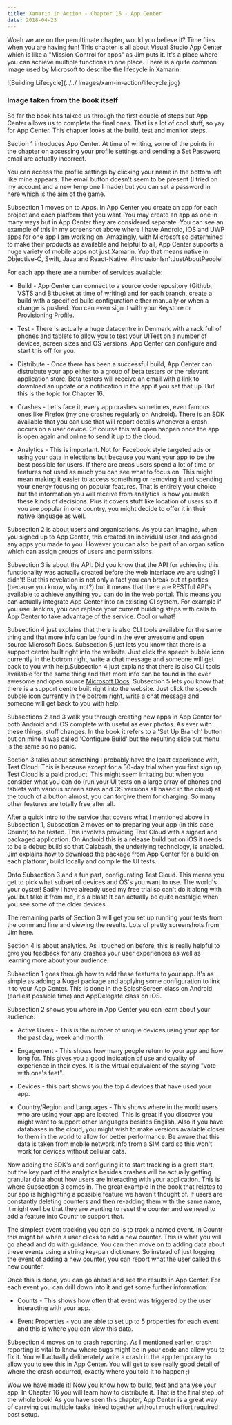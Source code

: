 ```yaml
--- 
title: Xamarin in Action - Chapter 15 - App Center
date: 2018-04-23
---
```


Woah we are on the penultimate chapter, would you believe it? Time flies when you are having fun! This chapter is all about Visual Studio App Center which is like a "Mission Control for apps" as Jim puts it. It's a place where you can achieve multiple functions in one place. There is a quite common image used by Microsoft to describe the lifecycle in Xamarin:


![Building Lifecycle](../../ Images/xam-in-action/lifecycle.jpg)
### Image taken from the book itself

So far the book has talked us through the first couple of steps but App Center allows us to complete the final ones. That is a lot of cool stuff, so yay for App Center. This chapter looks at the build, test and monitor steps.

Section 1 introduces App Center. At time of writing, some of the points in the chapter on accessing your profile settings and sending a Set Password email are actually incorrect. 

You can access the profile settings by clicking your name in the bottom left like mine appears. The email button doesn't seem to be present (I tried on my account and a new temp one I made) but you can set a password in here which is the aim of the game.

Subsection 1 moves on to Apps. In App Center you create an app for each project and each platform that you want. You may create an app as one in many ways but in App Center they are considered separate. You can see an example of this in my screenshot above where I have Android, iOS and UWP apps for one app I am working on. Amazingly, with Microsoft so determined to make their products as available and helpful to all, App Center supports a huge variety of mobile apps not just Xamarin. Yup that means native in Objective-C, Swift, Java and React-Native. #InclusionIsn'tJustAboutPeople!

For each app there are a number of services available:

- Build - App Center can connect to a source code repository (Github, VSTS and Bitbucket at time of writing) and for each branch, create a build with a specified build configuration either manually or when a change is pushed. You can even sign it with your Keystore or Provisioning Profile.

- Test - There is actually a huge datacentre in Denmark with a rack full of phones and tablets to allow you to test your UITest on a number of devices, screen sizes and OS versions. App Center can configure and start this off for you.

- Distribute - Once there has been a successful build, App Center can distrubute your app either to a group of beta testers or the relevant application store. Beta testers will receive an email with a link to download an update or a notification in the app if you set that up. But this is the topic for Chapter 16.

- Crashes - Let's face it, every app crashes sometimes, even famous ones like Firefox (my one crashes regularly on Android). There is an SDK available that you can use that will report details whenever a crash occurs on a user device. Of course this will open happen once the app is open again and online to send it up to the cloud.

- Analytics - This is important. Not for Facebook style targeted ads or using your data in elections but because you want your app to be the best possible for users. If there are areas users spend a lot of time or features not used as much you can see what to focus on. This might mean making it easier to access something or removing it and spending your energy focusing on popular features. That is entirely your choice but the information you will receive from analytics is how you make these kinds of decisions. Plus it covers stuff like location of users so if you are popular in one country, you might decide to offer it in their native language as well.

Subsection 2 is about users and organisations. As you can imagine, when you signed up to App Center, this created an individual user and assigned any apps you made to you. However you can also be part of an organisation which can assign groups of users and permissions.

Subsection 3 is about the API. Did you know that the API for achieving this functionality was actually created before the web interface we are using? I didn't! But this revelation is not only a fact you can break out at parties (because you know, why not?) but it means that there are RESTful API's available to achieve anything you can do in the web portal. This means you can actually integrate App Center into an existing CI system. For example if you use Jenkins, you can replace your current building steps with calls to App Center to take advantage of the service. Cool or what!

Subsection 4 just explains that there is also CLI tools available for the same thing and that more info can be found in the ever awesome and open source Microsoft Docs. Subsection 5 just lets you know that there is a support centre built right into the website. Just click the speech bubble icon currently in the botrom right, write a chat message and someone will get back to you with help.Subsection 4 just explains that there is also CLI tools available for the same thing and that more info can be found in the ever awesome and open source [Microsoft Docs](http://docs.microsoft.com/). Subsection 5 lets you know that there is a support centre built right into the website. Just click the speech bubble icon currently in the botrom right, write a chat message and someone will get back to you with help.

Subsections 2 and 3 walk you through creating new apps in App Center for both Android and iOS complete with useful as ever photos. As ever with these things, stuff changes. In the book it refers to a 'Set Up Branch' button but on mine it was called 'Configure Build' but the resulting slide out menu is the same so no panic.

Section 3 talks about something I probably have the least experience with, Test Cloud. This is because except for a 30-day trial when you first sign up, Test Cloud is a paid product. This might seem irritating but when you consider what you can do (run your UI tests on a large array of phones and tablets with various screen sizes and OS versions all based in the cloud) at the touch of a button almost, you can forgive them for charging. So many other features are totally free after all.

After a quick intro to the service that covers what I mentioned above in Subsection 1, Subsection 2 moves on to preparing your app (in this case Countr) to be tested. This involves providing Test Cloud with a signed and packaged application. On Android this is a release build but on iOS it needs to be a debug build so that Calabash, the underlying technology, is enabled. Jim explains how to download the package from App Center for a build on each platform, build locally and compile the UI tests.

Onto Subsection 3 and a fun part, configurating Test Cloud. This means you get to pick what subset of devices and OS's you want to use. The world's your oyster! Sadly I have already used my free trial so can't do it along with you but take it from me, it's a blast! It can actually be quite nostalgic when you see some of the older devices.

The remaining parts of Section 3 will get you set up running your tests from the command line and viewing the results. Lots of pretty screenshots from Jim here.

Section 4 is about analytics. As I touched on before, this is really helpful to give you feedback for any crashes your user experiences as well as learning more about your audience.

Subsection 1 goes through how to add these features to your app. It's as simple as adding a Nuget package and applying some configuration to link it to your App Center. This is done in the SplashScreen class on Android (earliest possible time) and AppDelegate class on iOS.

Subsection 2 shows you where in App Center you can learn about your audience:

- Active Users - This is the number of unique devices using your app for the past day, week and month.

- Engagement - This shows how many people return to your app and how long for. This gives you a good indication of use and quality of experience in their eyes. It is the virtual equivalent of the saying "vote with one's feet".

- Devices - this part shows you the top 4 devices that have used your app.

- Country/Region and Languages - This shows where in the world users who are using your app are located. This is great if you discover you might want to support other languages besides English. Also if you have databases in the cloud, you might wish to make versions available closer to them in the world to allow for better performance. Be aware that this data is taken from mobile network info from a SIM card so this won't work for devices without cellular data.

Now adding the SDK's and configuring it to start tracking is a great start, but the key part of the analytics besides crashes will be actually getting granular data about how users are interacting with your application. This is where Subsection 3 comes in. The great example in the book that relates to our app is highlighting a possible feature we haven't thought of. If users are constantly deleting counters and then re-adding them with the same name, it might well be that they are wanting to reset the counter and we need to add a feature into Countr to support that.

The simplest event tracking you can do is to track a named event. In Countr this might be when a user clicks to add a new counter. This is what you will go ahead and do with guidance. You can then move on to adding data about these events using a string key-pair dictionary. So instead of just logging the event of adding a new counter, you can report what the user called this new counter.

Once this is done, you can go ahead and see the results in App Center. For each event you can drill down into it and get some further information:

- Counts - This shows how often that event was triggered by the user interacting with your app.

- Event Properties - you are able to set up to 5 properties for each event and this is where you can view this data.

Subsection 4 moves on to crash reporting. As I mentioned earlier, crash reporting is vital to know where bugs might be in your code and allow you to fix it. You will actually deliberately write a crash in the app temporary to allow you to see this in App Center. You will get to see really good detail of where the crash occurred, exactly where you told it to happen ;)

Wow we have made it! Now you know how to build, test and analyse your app. In Chapter 16 you will learn how to distribute it. That is the final step..of the whole book! As you have seen this chapter, App Center is a great way of carrying out multiple tasks linked together without much effort required post setup.
